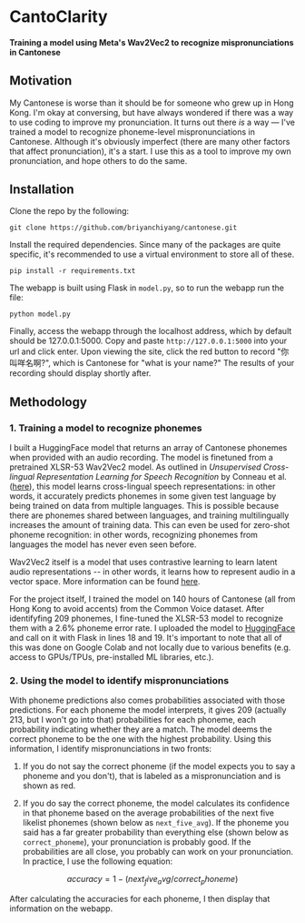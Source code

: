 # CantoClarity

#### Training a model using Meta's Wav2Vec2 to recognize mispronunciations in Cantonese

## Motivation
My Cantonese is worse than it should be for someone who grew up in Hong Kong. I'm okay at conversing,
but have always wondered if there was a way to use coding to improve my pronunciation. It turns out there
<em>is</em> a way — I've trained a model to recognize phoneme-level mispronunciations in Cantonese. Although
it's obviously imperfect (there are many other factors that affect pronunciation), it's a start. I
use this as a tool to improve my own pronunciation, and hope others to do the same.

## Installation
Clone the repo by the following:
```
git clone https://github.com/briyanchiyang/cantonese.git
```

Install the required dependencies. Since many of the packages are quite specific, it's recommended to use a virtual environment to store all of these.
```
pip install -r requirements.txt
```

The webapp is built using Flask in `model.py`, so to run the webapp run the file:
```
python model.py
```
Finally, access the webapp through the localhost address, which by default should be 127.0.0.1:5000. Copy and paste `http://127.0.0.1:5000` into your url and click enter. Upon viewing the site, click the red button to record "你叫咩名啊?", which is Cantonese for "what is your name?" The results of your recording should display shortly after.

## Methodology
### 1. Training a model to recognize phonemes
I built a HuggingFace model that returns an array of Cantonese phonemes when provided with an audio recording. The model is finetuned from a pretrained XLSR-53 Wav2Vec2 model. As outlined in *Unsupervised Cross-lingual Representation Learning for Speech Recognition* by Conneau et al. ([here](https://arxiv.org/pdf/2006.13979.pdf)), this model learns cross-lingual speech representations: in other words, it accurately predicts phonemes in some given test language by being trained on data from multiple languages. This is possible because there are phonemes shared between languages, and training multilingually increases the amount of training data. This can even be used for zero-shot phoneme recognition: in other words, recognizing phonemes from languages the model has never even seen before.

Wav2Vec2 itself is a model that uses contrastive learning to learn latent audio representations -- in other words, it learns how to represent audio in a vector space. More information can be found [here](https://ai.meta.com/blog/wav2vec-20-learning-the-structure-of-speech-from-raw-audio/).

For the project itself, I trained the model on 140 hours of Cantonese (all from Hong Kong to avoid accents) from the Common Voice dataset. After identifyfing 209 phonemes, I fine-tuned the XLSR-53 model to recognize them with a 2.6% phoneme error rate. I uploaded the model to [HuggingFace](https://huggingface.co/briyanchiang/cantoclarity) and call on it with Flask in lines 18 and 19. It's important to note that all of this was done on Google Colab and not locally due to various benefits (e.g. access to GPUs/TPUs, pre-installed ML libraries, etc.).

### 2. Using the model to identify mispronunciations
With phoneme predictions also comes probabilities associated with those predictions. For each phoneme the model interprets, it gives 209 (actually 213, but I won't go into that) probabilities for each phoneme, each probability indicating whether they are a match. The model deems the correct phoneme to be the one with the highest probability. Using this information, I identify mispronunciations in two fronts:

1. If you do not say the correct phoneme (if the model expects you to say a phoneme and you don't), that is labeled as a mispronunciation and is shown as red.

2. If you do say the correct phoneme, the model calculates its confidence in that phoneme based on the average probabilities of the next five likelist phonemes (shown below as `next_five_avg`). If the phoneme you said has a far greater probability than everything else (shown below as `correct_phoneme`), your pronunciation is probably good. If the probabilities are all close, you probably can work on your pronunciation. In practice, I use the following equation:

$$ accuracy = 1 - (next_five_avg / correct_phoneme) $$

After calculating the accuracies for each phoneme, I then display that information on the webapp.

<!--### 3. Building the frontend-->